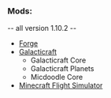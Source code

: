 ### Mods: 
-- all version 1.10.2 --
- [Forge](https://minecraft.gamepedia.com/Mods/Installing_Forge_mods)
- [Galacticraft](https://wiki.micdoodle8.com/wiki/Tutorials/Galacticraft_Installation_Guide)
  - Galacticraft Core
  - Galacticraft Planets
  - Micdoodle Core
- [Minecraft Flight Simulator](http://www.minecraftforum.net/forums/mapping-and-modding-java-edition/minecraft-mods/2597098-minecraft-flight-simulator-modding-resumed-source)

